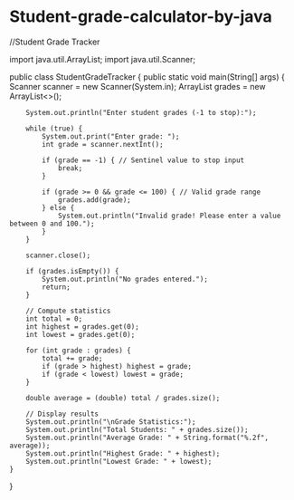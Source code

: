 # Student-grade-calculator-by-java
//Student Grade Tracker

import java.util.ArrayList;
import java.util.Scanner;

public class StudentGradeTracker {
    public static void main(String[] args) {
        Scanner scanner = new Scanner(System.in);
        ArrayList<Integer> grades = new ArrayList<>();

        System.out.println("Enter student grades (-1 to stop):");

        while (true) {
            System.out.print("Enter grade: ");
            int grade = scanner.nextInt();
            
            if (grade == -1) { // Sentinel value to stop input
                break;
            }
            
            if (grade >= 0 && grade <= 100) { // Valid grade range
                grades.add(grade);
            } else {
                System.out.println("Invalid grade! Please enter a value between 0 and 100.");
            }
        }

        scanner.close();

        if (grades.isEmpty()) {
            System.out.println("No grades entered.");
            return;
        }

        // Compute statistics
        int total = 0;
        int highest = grades.get(0);
        int lowest = grades.get(0);

        for (int grade : grades) {
            total += grade;
            if (grade > highest) highest = grade;
            if (grade < lowest) lowest = grade;
        }

        double average = (double) total / grades.size();

        // Display results
        System.out.println("\nGrade Statistics:");
        System.out.println("Total Students: " + grades.size());
        System.out.println("Average Grade: " + String.format("%.2f", average));
        System.out.println("Highest Grade: " + highest);
        System.out.println("Lowest Grade: " + lowest);
    }
}
